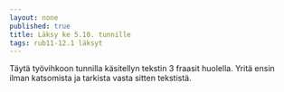 ```yaml
---
layout: none
published: true
title: Läksy ke 5.10. tunnille
tags: rub11-12.1 läksyt
---
```

Täytä työvihkoon tunnilla käsitellyn tekstin 3 fraasit huolella. Yritä ensin ilman katsomista ja tarkista vasta sitten tekstistä.
